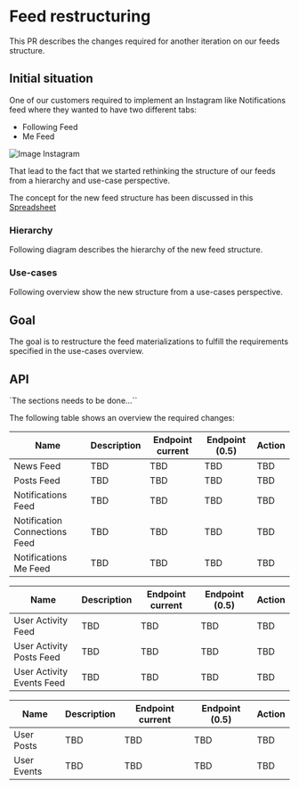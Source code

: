 # Feed restructuring

This PR describes the changes required for another iteration on our feeds structure.

## Initial situation

One of our customers required to implement an Instagram like Notifications feed where they wanted to have two different tabs:

- Following Feed
- Me Feed

![Image Instagram](http://cdn2.expertreviews.co.uk/sites/expertreviews/files/2015/09/instagram_activity_you.png?itok=AQf8tpp9)

That lead to the fact that we started rethinking the structure of our feeds from a hierarchy and use-case perspective.

The concept for the new feed structure has been discussed in this [Spreadsheet](https://docs.google.com/spreadsheets/d/1tbWwt30eQDYnEjgjpYxH1HM0rHPa3MPM4A6hNQRN8HA/edit)

### Hierarchy

Following diagram describes the hierarchy of the new feed structure.

### Use-cases

Following overview show the new structure from a use-cases perspective.

## Goal

The goal is to restructure the feed materializations to fulfill the requirements specified in the use-cases overview.

## API

`The sections needs to be done...``

The following table shows an overview the required changes:

| Name                          | Description | Endpoint current | Endpoint (0.5) | Action |
| ----------------------------- | ----------- | ---------------- | -------------- | ------ |
| News Feed                     | TBD | TBD | TBD | TBD |
| Posts Feed                    | TBD | TBD | TBD | TBD |
| Notifications Feed            | TBD | TBD | TBD | TBD |
| Notification Connections Feed | TBD | TBD | TBD | TBD |
| Notifications Me Feed         | TBD | TBD | TBD | TBD |

| Name                          | Description | Endpoint current | Endpoint (0.5) | Action |
| ----------------------------- | ----------- | ---------------- | -------------- | ------ |
| User Activity Feed            | TBD | TBD | TBD | TBD |
| User Activity Posts Feed      | TBD | TBD | TBD | TBD |
| User Activity Events Feed     | TBD | TBD | TBD | TBD |

| Name                          | Description | Endpoint current | Endpoint (0.5) | Action |
| ----------------------------- | ----------- | ---------------- | -------------- | ------ |
| User Posts  | TBD | TBD | TBD | TBD |
| User Events | TBD | TBD | TBD | TBD |
